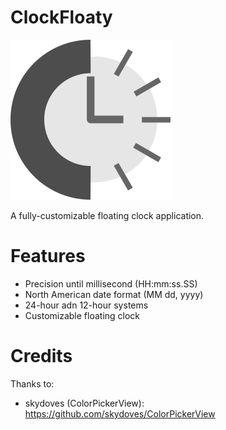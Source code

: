 # ClockFloaty

<img width="256" height="256" src="https://raw.githubusercontent.com/HelixAngler/ClockFloaty/master/ClockyFloatyLogo.svg"/>


A fully-customizable floating clock application.

# Features
- Precision until millisecond (HH:mm:ss.SS)
- North American date format (MM dd, yyyy)
- 24-hour adn 12-hour systems
- Customizable floating clock

# Credits
Thanks to:
- skydoves (ColorPickerView): https://github.com/skydoves/ColorPickerView
